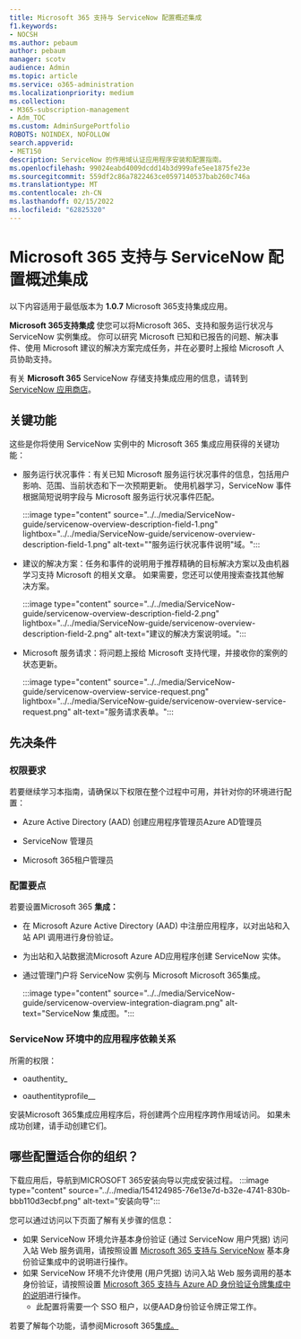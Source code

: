 ```yaml
---
title: Microsoft 365 支持与 ServiceNow 配置概述集成
f1.keywords:
- NOCSH
ms.author: pebaum
author: pebaum
manager: scotv
audience: Admin
ms.topic: article
ms.service: o365-administration
ms.localizationpriority: medium
ms.collection:
- M365-subscription-management
- Adm_TOC
ms.custom: AdminSurgePortfolio
ROBOTS: NOINDEX, NOFOLLOW
search.appverid:
- MET150
description: ServiceNow 的作用域认证应用程序安装和配置指南。
ms.openlocfilehash: 99024eabd4009dcdd14b3d999afe5ee1875fe23e
ms.sourcegitcommit: 559df2c86a7822463ce0597140537bab260c746a
ms.translationtype: MT
ms.contentlocale: zh-CN
ms.lasthandoff: 02/15/2022
ms.locfileid: "62825320"
---
```

# <a name="microsoft-365-support-integration-with-servicenow-configuration-overview"></a>Microsoft 365 支持与 ServiceNow 配置概述集成

以下内容适用于最低版本为 **1.0.7** Microsoft 365支持集成应用。

**Microsoft 365支持集成** 使您可以将Microsoft 365、支持和服务运行状况与 ServiceNow 实例集成。 你可以研究 Microsoft 已知和已报告的问题、解决事件、使用 Microsoft 建议的解决方案完成任务，并在必要时上报给 Microsoft 人员协助支持。

有关 **Microsoft 365** ServiceNow 存储支持集成应用的信息，请转到 [ServiceNow 应用商店](https://store.servicenow.com/sn_appstore_store.do#!/store/application/6d05c93f1b7784507ddd4227cc4bcb9f)。

## <a name="key-features"></a>关键功能

这些是你将使用 ServiceNow 实例中的 Microsoft 365 集成应用获得的关键功能：

- 服务运行状况事件：有关已知 Microsoft 服务运行状况事件的信息，包括用户影响、范围、当前状态和下一次预期更新。 使用机器学习，ServiceNow 事件根据简短说明字段与 Microsoft 服务运行状况事件匹配。

    :::image type="content" source="../../media/ServiceNow-guide/servicenow-overview-description-field-1.png" lightbox="../../media/ServiceNow-guide/servicenow-overview-description-field-1.png" alt-text="&quot;服务运行状况事件说明&quot;域。":::

- 建议的解决方案：任务和事件的说明用于推荐精确的目标解决方案以及由机器学习支持 Microsoft 的相关文章。 如果需要，您还可以使用搜索查找其他解决方案。

    :::image type="content" source="../../media/ServiceNow-guide/servicenow-overview-description-field-2.png" lightbox="../../media/ServiceNow-guide/servicenow-overview-description-field-2.png" alt-text="建议的解决方案说明域。":::

- Microsoft 服务请求：将问题上报给 Microsoft 支持代理，并接收你的案例的状态更新。

    :::image type="content" source="../../media/ServiceNow-guide/servicenow-overview-service-request.png" lightbox="../../media/ServiceNow-guide/servicenow-overview-service-request.png" alt-text="服务请求表单。":::

## <a name="prerequisites"></a>先决条件

### <a name="permissions-requirements"></a>权限要求

若要继续学习本指南，请确保以下权限在整个过程中可用，并针对你的环境进行配置：

- Azure Active Directory (AAD) 创建应用程序管理员Azure AD管理员

- ServiceNow 管理员

- Microsoft 365租户管理员

### <a name="configuration-highlights"></a>配置要点

若要设置Microsoft 365 **集成：**

- 在 Microsoft Azure Active Directory (AAD) 中注册应用程序，以对出站和入站 API 调用进行身份验证。

- 为出站和入站数据流Microsoft Azure AD应用程序创建 ServiceNow 实体。

- 通过管理门户将 ServiceNow 实例与 Microsoft Microsoft 365集成。

    :::image type="content" source="../../media/ServiceNow-guide/servicenow-overview-integration-diagram.png" alt-text="ServiceNow 集成图。":::

### <a name="application-dependencies-in-your-servicenow-environments"></a>ServiceNow 环境中的应用程序依赖关系

所需的权限：

- oauthentity\_

- oauthentityprofile\_\_

安装Microsoft 365集成应用程序后，将创建两个应用程序跨作用域访问。 如果未成功创建，请手动创建它们。

## <a name="what-configuration-is-right-for-your-organization"></a>哪些配置适合你的组织？

下载应用后，导航到MICROSOFT 365安装向导以完成安装过程。
:::image type="content" source="../../media/154124985-76e13e7d-b32e-4741-830b-bbb110d3ecbf.png" alt-text="安装向导":::

您可以通过访问以下页面了解有关步骤的信息：
- 如果 ServiceNow 环境允许基本身份验证 (通过 ServiceNow 用户凭据) 访问入站 Web 服务调用，请按照设置 [Microsoft 365 支持与 ServiceNow](servicenow-basic-authentication.md) 基本身份验证集成中的说明进行操作。
- 如果 ServiceNow 环境不允许使用 (用户凭据) 访问入站 Web 服务调用的基本身份验证，请按照设置 [Microsoft 365 支持与 Azure AD 身份验证令牌集成中的说明](servicenow-aad-oauth-token.md)进行操作。
  - 此配置将需要一个 SSO 租户，以便AAD身份验证令牌正常工作。

若要了解每个功能，请参阅Microsoft 365[集成。](https://store.servicenow.com/sn_appstore_store.do#!/store/application/6d05c93f1b7784507ddd4227cc4bcb9f)
